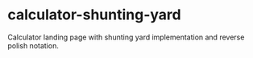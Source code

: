 # calculator-shunting-yard

Calculator landing page with shunting yard implementation and reverse polish notation.
